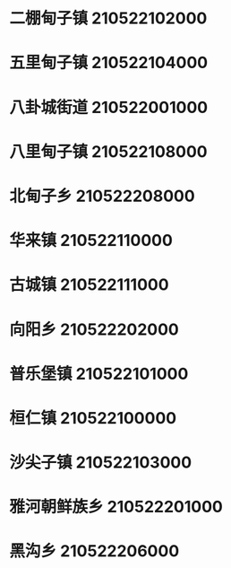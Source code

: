 # 二棚甸子镇 210522102000
# 五里甸子镇 210522104000
# 八卦城街道 210522001000
# 八里甸子镇 210522108000
# 北甸子乡 210522208000
# 华来镇 210522110000
# 古城镇 210522111000
# 向阳乡 210522202000
# 普乐堡镇 210522101000
# 桓仁镇 210522100000
# 沙尖子镇 210522103000
# 雅河朝鲜族乡 210522201000
# 黑沟乡 210522206000
